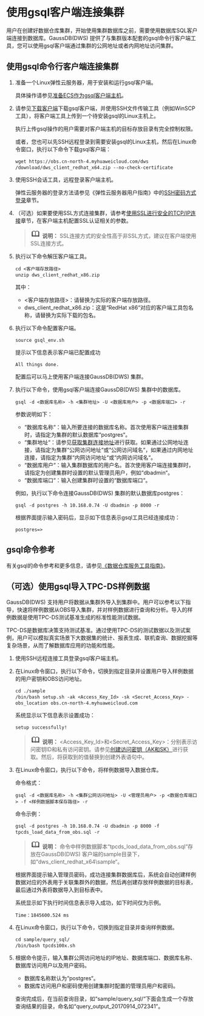 # 使用gsql客户端连接集群<a name="dws_01_0037"></a>

用户在创建好数据仓库集群，开始使用集群数据库之前，需要使用数据库SQL客户端连接到数据库。GaussDB\(DWS\) 提供了与集群版本配套的gsql命令行客户端工具，您可以使用gsql客户端通过集群的公网地址或者内网地址访问集群。

## 使用gsql命令行客户端连接集群<a name="section2664278815443"></a>

1.  准备一个Linux弹性云服务器，用于安装和运行gsql客户端。

    具体操作请参见[准备ECS作为gsql客户端主机](准备ECS作为gsql客户端主机.md)。

2.  请参见[下载客户端](下载客户端.md)下载gsql客户端，并使用SSH文件传输工具（例如WinSCP工具），将客户端工具上传到一个待安装gsql的Linux主机上。

    执行上传gsql操作的用户需要对客户端主机的目标存放目录有完全控制权限。

    或者，您也可以先SSH远程登录到需要安装gsql的Linux主机，然后在Linux命令窗口，执行以下命令下载gsql客户端：

    ```
    wget https://obs.cn-north-4.myhuaweicloud.com/dws /download/dws_client_redhat_x64.zip --no-check-certificate
    ```

3.  使用SSH会话工具，远程登录客户端主机。

    弹性云服务器的登录方法请参见《弹性云服务器用户指南》中的[SSH密码方式登录](https://support.huaweicloud.com/usermanual-ecs/zh-cn_topic_0017955633.html)章节。

4.  （可选）如果要使用SSL方式连接集群，请参考[使用SSL进行安全的TCP/IP连接](使用SSL进行安全的TCP-IP连接.md)章节，在客户端主机配置SSL认证相关的参数。

    >![](public_sys-resources/icon-note.gif) **说明：** 
    >SSL连接方式的安全性高于非SSL方式，建议在客户端使用SSL连接方式。

5.  执行以下命令解压客户端工具。

    ```
    cd <客户端存放路径>
    unzip dws_client_redhat_x86.zip
    ```

    其中：

    -   <客户端存放路径\>：请替换为实际的客户端存放路径。
    -   dws\_client\_redhat\_x86.zip：这是“RedHat x86“对应的客户端工具包名称，请替换为实际下载的包名。

6.  执行以下命令配置客户端。

    ```
    source gsql_env.sh
    ```

    提示以下信息表示客户端已配置成功

    ```
    All things done.
    ```

    配置后可以马上使用客户端连接GaussDB\(DWS\) 集群。

7.  执行以下命令，使用gsql客户端连接GaussDB\(DWS\) 集群中的数据库。

    ```
    gsql -d <数据库名称> -h <集群地址> -U <数据库用户> -p <数据库端口> -r
    ```

    参数说明如下：

    -   “数据库名称“：输入所要连接的数据库名称。首次使用客户端连接集群时，请指定为集群的默认数据库“postgres“。
    -   “集群地址“：请参见[获取集群连接地址](获取集群连接地址.md)进行获取。如果通过公网地址连接，请指定为集群“公网访问地址“或“公网访问域名“，如果通过内网地址连接，请指定为集群“内网访问地址“或“内网访问域名“。
    -   “数据库用户“：输入集群数据库的用户名。首次使用客户端连接集群时，请指定为创建集群时设置的默认管理员用户，例如“dbadmin“。
    -   “数据库端口“：输入创建集群时设置的“数据库端口“。

    例如，执行以下命令连接GaussDB\(DWS\) 集群的默认数据库postgres：

    ```
    gsql -d postgres -h 10.168.0.74 -U dbadmin -p 8000 -r
    ```

    根据界面提示输入密码后，显示如下信息表示gsql工具已经连接成功：

    ```
    postgres=>
    ```


## gsql命令参考<a name="section41003216539"></a>

有关gsql的命令参考和更多信息，请参见[《数据仓库服务工具指南》](https://support.huaweicloud.com/tg-dws/dws_07_0001.html)。

## （可选）使用gsql导入TPC-DS样例数据<a name="section16360114045919"></a>

GaussDB\(DWS\) 支持用户将数据从集群外导入到集群中。用户可以参考以下指导，快速将样例数据从OBS导入集群，并对样例数据进行查询和分析。导入的样例数据是使用TPC-DS测试基准生成的标准性能测试数据。

TPC-DS是数据库决策支持测试基准。通过使用TPC-DS的测试数据以及测试案例，用户可以模拟真实场景下大数据集的统计、报表生成、联机查询、数据挖掘等复杂场景，从而了解数据库应用的功能和性能。

1.  使用SSH远程连接工具登录gsql客户端主机。
2.  在Linux命令窗口，执行以下命令，切换到指定目录并设置用户导入样例数据的用户密钥和OBS访问地址。

    ```
    cd ./sample
    /bin/bash setup.sh -ak <Access_Key_Id> -sk <Secret_Access_Key> -obs_location obs.cn-north-4.myhuaweicloud.com
    ```

    系统显示以下信息表示设置成功：

    ```
    setup successfully!
    ```

    >![](public_sys-resources/icon-note.gif) **说明：** 
    ><Access\_Key\_Id\>和<Secret\_Access\_Key\>：分别表示访问密钥ID和私有访问密钥。请参见[创建访问密钥（AK和SK）](https://support.huaweicloud.com/devg-dws/dws_04_add_ak_sk.html)进行获取。然后，将获取到的值替换到创建外表语句中。

3.  在Linux命令窗口，执行以下命令，将样例数据导入数据仓库。

    命令格式：

    ```
    gsql -d <数据库名称> -h <集群公网访问地址> -U <管理员用户> -p <数据仓库端口> -f <样例数据脚本保存路径> -r
    ```

    命令示例：

    ```
    gsql -d postgres -h 10.168.0.74 -U dbadmin -p 8000 -f tpcds_load_data_from_obs.sql -r
    ```

    >![](public_sys-resources/icon-note.gif) **说明：** 
    >命令中样例数据脚本“tpcds\_load\_data\_from\_obs.sql“存放在GaussDB\(DWS\) 客户端的sample目录下，如“dws\_client\_redhat\_x64\\sample“。

    根据界面提示输入管理员密码，成功连接集群数据库后，系统会自动创建样例数据对应的外表用于关联集群外的数据，然后再创建存放样例数据的目标表，最后通过外表将数据导入到目标表中。

    系统显示如下执行时间信息表示导入成功，如下时间仅为示例。

    ```
    Time：1845600.524 ms
    ```


1.  在Linux命令窗口，执行以下命令，切换到指定目录并查询样例数据。

    ```
    cd sample/query_sql/
    /bin/bash tpcds100x.sh
    ```

2.  根据命令提示，输入集群公网访问地址的IP地址、数据库端口、数据库名称、数据库访问用户以及用户密码。

    -   数据库名称默认为“postgres“。
    -   数据库访问用户和密码使用创建集群时配置的管理员用户和密码。

    查询完成后，在当前查询目录，如“sample/query\_sql/“下面会生成一个存放查询结果的目录，命名如“query\_output\_20170914\_072341”。


